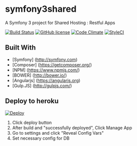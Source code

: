 symfony3shared
==============

A Symfony 3 project for Shared Hosting : Restful Apps

[![Build Status](https://travis-ci.org/baksosapi/symfony3shared.svg?branch=master)](https://travis-ci.org/baksosapi/symfony3shared)
[![GitHub license](https://img.shields.io/badge/license-MIT-blue.svg)](https://raw.githubusercontent.com/baksosapi/symfony3shared/master/LICENSE)
[![Code Climate](https://codeclimate.com/github/baksosapi/symfony3shared/badges/gpa.svg)](https://codeclimate.com/github/baksosapi/symfony3shared)
[![StyleCI](https://styleci.io/repos/63668779/shield)](https://styleci.io/repos/63668779)

## Built With
* [Symfony] (http://symfony.com)
* [Composer] (https://getcomposer.org/)
* [NPM] (https://www.npmjs.com/)
* [BOWER] (http://bower.io/)
* [Angularjs] (https://angularjs.org)
* [Gulp.JS] (http://gulpjs.com/)

## Deploy to heroku

[![Deploy](https://www.herokucdn.com/deploy/button.svg)](https://heroku.com/deploy)

1. Click deploy button
2. After build and "successfully deployed", Click Manage App
3. Go to settings and click "Reveal Config Vars"
4. Set necessary config for DB
